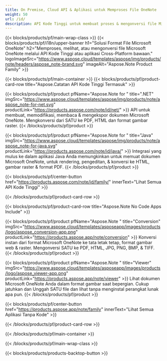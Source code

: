 ```yaml
---
title: On Premise, Cloud API & Aplikasi untuk Memproses File OneNote 
weight: 50
url: /id/
description: API Kode Tinggi untuk membuat proses & mengonversi file Microsoft OneNote melalui aplikasi Anda. Atau cukup gunakan aplikasi lintas platform kami untuk melihat atau mengonversi SATU file.
---
```


{{< blocks/products/pf/main-wrap-class >}}
{{< blocks/products/pf/i18n/upper-banner h1="Solusi Format File Microsoft OneNote" h2="Memproses, melihat, atau mengonversi file Microsoft OneNote melalui API Kode Tinggi atau aplikasi Cross-Platform bawaan." logoImageSrc="https://www.aspose.cloud/templates/aspose/img/products/note/headers/aspose_note-brand.svg" imageAlt="Aspose.Note Product Family" >}}

{{< blocks/products/pf/main-container >}}
{{< blocks/products/pf/product-card-row title="Aspose.Catatan API Kode Tinggi Termasuk" >}}

{{< blocks/products/pf/product pfName="Aspose.Note for " title=".NET" imgSrc="https://www.aspose.cloud/templates/aspose/img/products/note/aspose_note-for-net.svg" productLink="https://products.aspose.com/note/id/net/" >}}
API untuk membuat, memodifikasi, membaca & mengekspor dokumen Microsoft OneNote. Mengkonversi dari SATU ke PDF, HTML dan format gambar raster.
{{< /blocks/products/pf/product >}}

{{< blocks/products/pf/product pfName="Aspose.Note for " title="Java" imgSrc="https://www.aspose.cloud/templates/aspose/img/products/note/aspose_note-for-java.svg" productLink="https://products.aspose.com/note/id/java/" >}}
Integrasi yang mulus ke dalam aplikasi Java Anda memungkinkan untuk memuat dokumen Microsoft OneNote, untuk rendering, pengeditan, & konversi ke HTML, gambar raster & format PDF.
{{< /blocks/products/pf/product >}}

{{< blocks/products/pf/center-button href="https://products.aspose.com/note/id/family/" innerText="Lihat Semua API Kode Tinggi" >}}

{{< /blocks/products/pf/product-card-row >}}

{{< blocks/products/pf/product-card-row title="Aspose.Note No Code Apps Include" >}}

{{< blocks/products/pf/product pfName="Aspose.Note " title="Conversion" imgSrc="https://www.aspose.cloud/templates/asposeapp/images/products/logo/aspose_conversion-app.png" productLink="https://products.aspose.app/note/conversion" >}}
Konversi instan dari format Microsoft OneNote ke tata letak tetap, format gambar web & raster. Mengonversi SATU ke PDF, HTML, JPG, PNG, BMP, & TIFF.
{{< /blocks/products/pf/product >}}

{{< blocks/products/pf/product pfName="Aspose.Note " title="Viewer" imgSrc="https://www.aspose.cloud/templates/asposeapp/images/products/logo/aspose_viewer-app.png" productLink="https://products.aspose.app/note/viewer" >}}
Lihat dokumen Microsoft OneNote Anda dalam format gambar saat bepergian. Cukup jatuhkan dan Unggah SATU file dan lihat tanpa menginstal perangkat lunak apa pun.
{{< /blocks/products/pf/product >}}

{{< blocks/products/pf/center-button href="https://products.aspose.app/note/family" innerText="Lihat Semua Aplikasi Tanpa Kode" >}}

{{< /blocks/products/pf/product-card-row >}}

{{< /blocks/products/pf/main-container >}}


{{< /blocks/products/pf/main-wrap-class >}}

{{< blocks/products/products-backtop-button >}}
